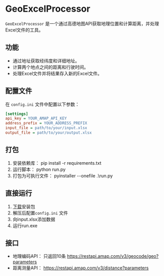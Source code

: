 # GeoExcelProcessor

`GeoExcelProcessor` 是一个通过高德地图API获取地理位置和计算距离，并处理Excel文件的工具。

## 功能

- 通过地址获取经纬度和详细地址。
- 计算两个地点之间的距离和行驶时间。
- 处理Excel文件并将结果存入新的Excel文件。

## 配置文件

在 `config.ini` 文件中配置以下参数：

```ini
[settings]
api_key = YOUR_AMAP_API_KEY
address_prefix = YOUR_ADDRESS_PREFIX
input_file = path/to/your/input.xlsx
output_file = path/to/your/output.xlsx
```

## 打包

1. 安装依赖库：
pip install -r requirements.txt
2. 运行脚本：
python run.py
3. 打包为可执行文件：
pyinstaller --onefile .\run.py 

## 直接运行

1. [下载](https://github.com/vvnocode/GeoExcelProcessor/releases)安装包
2. 解压后配置`config.ini` 文件
3. 向input.xlsx添加数据
4. 运行run.exe

## 接口  

- 地理编码API：
  只返回10条
  https://restapi.amap.com/v3/geocode/geo?parameters
- 距离测量API：
  https://restapi.amap.com/v3/distance?parameters